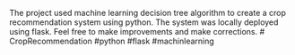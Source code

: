The project used machine learning decision tree algorithm to create a crop recommendation system using python. The system was locally deployed using flask. Feel free to make improvements and make corrections. # CropRecommendation #python #flask #machinlearning
